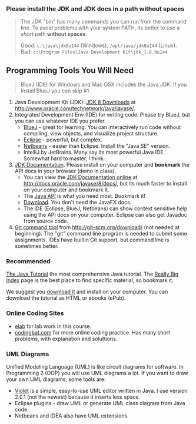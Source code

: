 ### Please install the JDK and JDK docs in a path without spaces

> The JDK "bin" has many commands you can run from the command line.  To avoid problems with your system PATH, its better to use a *short* path **without spaces**.
>
> Good: `c:\java\jdk8u144` (Windows), `/opt/java/jdk8u144` (Linux).    
> Bad: `c:\Program Files\Java Development Kit\jdk_1.8.0u144`

## Programming Tools You Will Need

> BlueJ (IDE) for Windows and Mac OSX includes the Java JDK. If you install BlueJ you can skip #1.

1. Java Development Kit (JDK): [JDK 8 Downloads](http://www.oracle.com/technetwork/java/javase/downloads/jdk8-downloads-2133151.html) at http://www.oracle.com/technetwork/java/javase/.
2. Integrated Development Env (IDE) for writing code. Please try BlueJ, but you can use whatever IDE you prefer.
    * [BlueJ](https://www.bluej.org) - great for learning. You can interactively run code without compiling, view objects, and visualize project structure.
    * [Eclipse](https://eclipse.org/downloads) - powerful, but complex.
    * [Netbeans](https://netbeans.org/downloads) - easier than Eclipse. Install the "Java SE" version.
    * IntelliJ by JetBrains. Many say its most powerful Java IDE. Somewhat hard to master, I think.
3. [JDK Documentation](http://www.oracle.com/technetwork/java/javase/documentation/jdk8-doc-downloads-2133158.html). Please install on your computer and **bookmark** the API docs in your browser (demo in class).
    * You can view the [JDK Documentation online](http://docs.oracle.com/javase/8/docs/) at http://docs.oracle.com/javase/8/docs/, but its much faster to install on your computer and bookmark it.
    * The [Java API](http://docs.oracle.com/javase/8/docs/api) is what you need most. Bookmark it!
    * [Download](http://www.oracle.com/technetwork/java/javase/documentation/jdk8-doc-downloads-2133158.html).  You don't need the JavaFX docs.
    * The IDE (Eclipse, BlueJ, Netbeans) can show context sensitive help using the API docs on your computer. Eclipse can also get Javadoc from source code.
4. [Git command tool](http://git-scm.org/download/) from http://git-scm.org/download/ (not needed at beginning). The "git" command line program is needed to submit some assignments. IDEs have builtin Git support, but command line is sometimes better.

### Recommended

[The Java Tutorial](https://docs.oracle.com/javase/tutorial/)
the most comprehensive Java tutorial.  The [Really Big Index](https://docs.oracle.com/javase/tutorial/reallybigindex.html) page is the best place to find specific material, so bookmark it.  

We suggest you [download it](http://www.oracle.com/technetwork/java/javase/java-tutorial-downloads-2005894.html) and install on your computer.  You can download the tutorial as HTML or ebooks (ePub).

### Online Coding Sites

* [elab](http://elab.cpe.ku.ac.th) for lab work in this course.
* [codingbat.com](http://codingbat.com/java) for more online coding practice. Has many short problems, with explanation and soluttions.

### UML Diagrams

Unified Modeling Language (UML) is like circuit diagrams for software.
In Programming 2 (OOP) you will use UML diagrams a lot.  If you want to draw your own UML diagrams, some tools are:

* [Violet](https://sourceforge.net/projects/violet/files/violetumleditor/) is a simple, easy-to-use UML editor written in Java. I use version 2.0.1 (not the newest) because it inserts less space.  
* Eclipse plugins - draw UML or generate UML class diagram from Java code.
* Netbeans and IDEA also have UML extensions.

